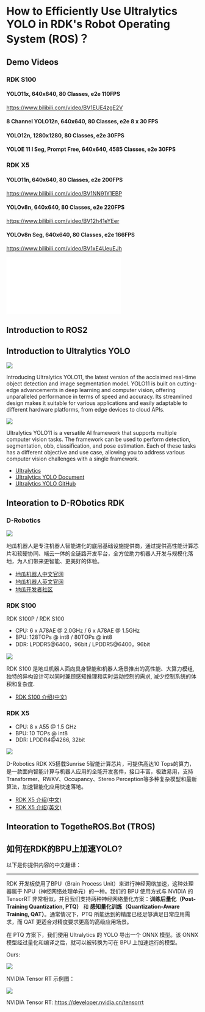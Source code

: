 # How to Efficiently Use Ultralytics YOLO in RDK's Robot Operating System (ROS)？


## Demo Videos

### RDK S100

#### YOLO11x, 640x640, 80 Classes, e2e 110FPS

https://www.bilibili.com/video/BV1EUE4zgE2V

#### 8 Channel YOLO12n, 640x640, 80 Classes, e2e 8 x 30 FPS

#### YOLO12n, 1280x1280, 80 Classes, e2e 30FPS

#### YOLOE 11 l Seg, Prompt Free, 640x640, 4585 Classes, e2e 30FPS

### RDK X5

#### YOLO11n, 640x640, 80 Classes, e2e 200FPS

https://www.bilibili.com/video/BV1NN91Y1EBP

#### YOLOv8n, 640x640, 80 Classes, e2e 220FPS

https://www.bilibili.com/video/BV12h41eYEer

#### YOLOv8n Seg, 640x640, 80 Classes, e2e 166FPS

https://www.bilibili.com/video/BV1xE4UeuEJh

<iframe src="//player.bilibili.com/player.html?isOutside=true&aid=113140175996419&bvid=BV1xE4UeuEJh&cid=25867061303&p=1" scrolling="no" border="0" frameborder="no" framespacing="0" allowfullscreen="true"></iframe>


## Introduction to ROS2


## Introduction to Ultralytics YOLO

![](imgs/ultralytics_YOLO.jpg)

Introducing Ultralytics YOLO11, the latest version of the acclaimed real-time object detection and image segmentation model. YOLO11 is built on cutting-edge advancements in deep learning and computer vision, offering unparalleled performance in terms of speed and accuracy. Its streamlined design makes it suitable for various applications and easily adaptable to different hardware platforms, from edge devices to cloud APIs.

![](imgs/ultralytics_YOLO_tasks.jpg)

Ultralytics YOLO11 is a versatile AI framework that supports multiple computer vision tasks. The framework can be used to perform detection, segmentation, obb, classification, and pose estimation. Each of these tasks has a different objective and use case, allowing you to address various computer vision challenges with a single framework.

- [Ultralytics](https://www.ultralytics.com/)
- [Ultralytics YOLO Document](https://docs.ultralytics.com/)
- [Ultralytics YOLO GitHub](https://github.com/ultralytics/ultralytics)


## Inteoration to D-RObotics RDK

### D-Robotics

![](imgs/d-robotics.png)

地瓜机器人是专注机器人智能进化的底层基础设施提供商，通过提供高性能计算芯片和软硬协同、端云一体的全链路开发平台，全方位助力机器人开发与规模化落地，为人们带来更智能、更美好的体验。

- [地瓜机器人中文官网](https://d-robotics.cc/)
- [地瓜机器人英文官网](https://en.d-robotics.cc/)
- [地瓜开发者社区](https://developer.d-robotics.cc/)


### RDK S100

RDK S100P / RDK S100
- CPU: 6 x A78AE @ 2.0GHz / 6 x A78AE @ 1.5GHz
- BPU: 128TOPs @ int8 / 80TOPs @ int8
- DDR: LPDDR5@6400，96bit / LPDDR5@6400，96bit

![](imgs/rdk_s100.png)

RDK S100 是地瓜机器人面向具身智能和机器人场景推出的高性能、大算力模组, 独特的异构设计可以同时兼顾感知推理和实时运动控制的需求, 减少控制系统的体积和复杂度.

- [RDK S100 介绍(中文)](https://developer.d-robotics.cc/rdks100)

### RDK X5

- CPU: 8 x A55 @ 1.5 GHz
- BPU: 10 TOPs @ int8
- DDR: LPDDR4@4266, 32bit

![](imgs/rdk_x5.jpg)

D-Robotics RDK X5搭载Sunrise 5智能计算芯片，可提供高达10 Tops的算力，是一款面向智能计算与机器人应用的全能开发套件，接口丰富，极致易用，支持Transformer、RWKV、Occupancy、Stereo Perception等多种复杂模型和最新算法，加速智能化应用快速落地。

- [RDK X5 介绍(中文)](https://developer.d-robotics.cc/en/rdkx5)
- [RDK X5 介绍(英文)](https://developer.d-robotics.cc/rdkx5)


## Inteoration to TogetheROS.Bot (TROS)




## 如何在RDK的BPU上加速YOLO?

以下是你提供内容的中文翻译：

---

RDK 开发板使用了BPU（Brain Process Unit）来进行神经网络加速，这种处理器属于 NPU（神经网络处理单元）的一种。我们的 BPU 使用方式与 NVIDIA 的 TensorRT 非常相似，并且我们支持两种神经网络量化方案：**训练后量化（Post-Training Quantization, PTQ）** 和 **感知量化训练（Quantization-Aware Training, QAT）**。通常情况下，PTQ 所能达到的精度已经足够满足日常应用需求，而 QAT 更适合对精度要求更高的高级应用场景。

在 PTQ 方案下，我们使用 Ultralytics 的 YOLO 导出一个 ONNX 模型。该 ONNX 模型经过量化和编译之后，就可以被转换为可在 BPU 上加速运行的模型。

Ours:

![](imgs/OpenExplore_AI_ToolChain.jpg)

NVIDIA Tensor RT 示例图：

![](imgs/nvidia_tensorrt.PNG)

NVIDIA Tensor RT: https://developer.nvidia.cn/tensorrt


